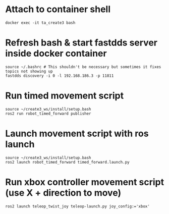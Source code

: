 # Attach to container shell
```
docker exec -it ta_create3 bash
```

# Refresh bash & start fastdds server inside docker container
```
source ~/.bashrc # This shouldn't be necessary but sometimes it fixes topics not showing up
fastdds discovery -i 0 -l 192.168.186.3 -p 11811
```

# Run timed movement script
```
source ~/create3_ws/install/setup.bash
ros2 run robot_timed_forward publisher
```
# Launch movement script with ros launch

```
source ~/create3_ws/install/setup.bash
ros2 launch robot_timed_forward timed_forward.launch.py
```

# Run xbox controller movement script (use X + direction to move)
```
ros2 launch teleop_twist_joy teleop-launch.py joy_config:='xbox'
```
